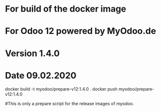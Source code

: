 # For build of the docker image
# For Odoo 12 powered by MyOdoo.de
# Version 1.4.0
# Date 09.02.2020
docker build -t myodoo/prepare-v12:1.4.0 .
docker push myodoo/prepare-v12:1.4.0

#This is only a prepare script for the release images of myodoo.
